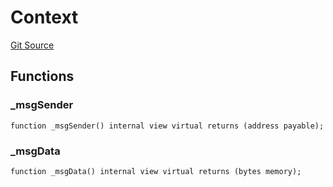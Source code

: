 # Context
[Git Source](https://github.com/larrythecucumber321/protocol/blob/3222eb21fbb20ddd3d3fa2233072dfa96ea3e340/contracts/plugins/mocks/vendor/EasyAuction.sol)


## Functions
### _msgSender


```solidity
function _msgSender() internal view virtual returns (address payable);
```

### _msgData


```solidity
function _msgData() internal view virtual returns (bytes memory);
```

